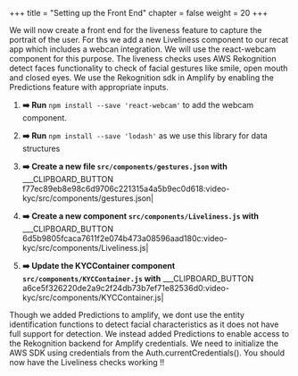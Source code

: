 +++
title = "Setting up the Front End"
chapter = false
weight = 20
+++

We will now create a front end for the liveness feature to capture the portrait of the user. For ths we add a new Liveliness component to our recat app which includes a webcan integration. We will use the react-webcam component for this purpose. The liveness checks uses AWS Rekognition detect faces functionality to check of facial gestures like smile, open mouth and closed eyes. We use the Rekognition sdk in Amplify by enabling the Predictions feature with appropriate inputs.

1. **➡️ Run** `npm install --save 'react-webcam'` to add the webcam component.

2. **➡️ Run** `npm install --save 'lodash'` as we use this library for data structures

3. **➡️ Create a new file `src/components/gestures.json` with** ___CLIPBOARD_BUTTON f77ec89eb8e98c6d9706c221315a4a5b9ec0d618:video-kyc/src/components/gestures.json|

4. **➡️ Create a new component `src/components/Liveliness.js` with** ___CLIPBOARD_BUTTON 6d5b9805fcaca7611f2e074b473a08596aad180c:video-kyc/src/components/Liveliness.js|

5. **➡️ Update the KYCContainer component `src/components/KYCContainer.js` with** ___CLIPBOARD_BUTTON a6ce5f326220de2a9c2f24db73b7ef71e82536d0:video-kyc/src/components/KYCContainer.js|


Though we added Predictions to amplify, we dont use the entity identification functions to detect facial characteristics as it does not have full support for detection. We instead added Predictions to enable access to the Rekognition backend for Amplify credentials. We need to initialize the AWS SDK using credentials from the Auth.currentCredentials(). You should now have the Liveliness checks working !!


